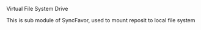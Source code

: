 Virtual File System Drive

This is sub module of SyncFavor, used to mount reposit to local file system
